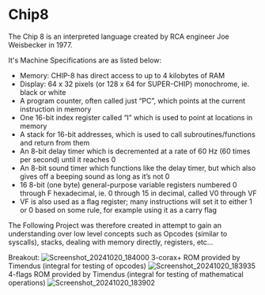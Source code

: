 # Chip8

The Chip 8 is an interpreted language created by RCA engineer Joe Weisbecker in 1977.

It's Machine Specifications are as listed below:

- Memory: CHIP-8 has direct access to up to 4 kilobytes of RAM
- Display: 64 x 32 pixels (or 128 x 64 for SUPER-CHIP) monochrome, ie. black or white
- A program counter, often called just “PC”, which points at the current instruction in memory
- One 16-bit index register called “I” which is used to point at locations in memory
- A stack for 16-bit addresses, which is used to call subroutines/functions and return from them
- An 8-bit delay timer which is decremented at a rate of 60 Hz (60 times per second) until it reaches 0
- An 8-bit sound timer which functions like the delay timer, but which also gives off a beeping sound as long as it’s not 0
- 16 8-bit (one byte) general-purpose variable registers numbered 0 through F hexadecimal, ie. 0 through 15 in decimal, called V0 through VF
- VF is also used as a flag register; many instructions will set it to either 1 or 0 based on some rule, for example using it as a carry flag

The Following Project was therefore created in attempt to gain an understanding over low level concepts such as Opcodes (similar to syscalls), stacks, dealing with memory directly, registers, etc...

Breakout:
![Screenshot_20241020_184000](https://github.com/user-attachments/assets/00344a29-fca4-4a5a-8c31-241ee9a31800)
3-corax+ ROM provided by Timendus (integral for testing of opcodes)
![Screenshot_20241020_183935](https://github.com/user-attachments/assets/09e9e30f-16fb-4e14-88a7-9e79cca33ac4)
4-flags ROM provided by Timendus (integral for testing of mathematical operations)
![Screenshot_20241020_183902](https://github.com/user-attachments/assets/92514e91-189d-42c1-b74b-025f260c41c9)
